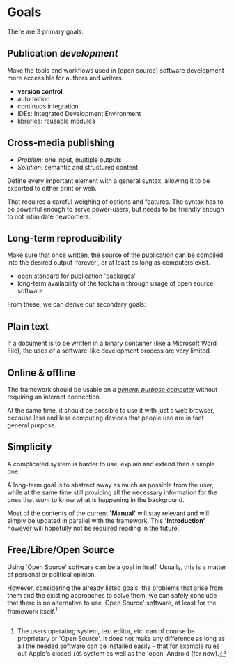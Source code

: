 # Goals


There are 3 primary goals:

## Publication *development*

Make the tools and workflows used in (open source) software development more accessible for authors and writers.

- **version control** 
- automation
- continuos integration
- IDEs: Integrated Development Environment
- libraries: reusable modules


## Cross-media publishing

- *Problem*: one input, multiple outputs
- *Solution*: semantic and structured content

Define every important element with a general syntax, allowing it to be exported to either print or web.

That requires a careful weighing of options and features. The syntax has to be powerful enough to serve power-users, but needs to be friendly enough to not intimidate newcomers.

## Long-term reproducibility

Make sure that once written, the source of the publication can be compiled into the desired output 'forever', or at least as long as computers exist.

* open standard for publication 'packages'
* long-term availability of the toolchain through usage of open source software 


From these, we can derive our secondary goals:

## Plain text

If a document is to be written in a binary container (like a Microsoft Word File), the uses of a software-like development process are very limited.

## Online & offline

The framework should be usable on a [*general purpose computer*](https://en.wikipedia.org/wiki/Turing_machine) without requiring an internet connection.

At the same time, it should be possible to use it 
with just a web browser, because less and less computing devices that people use are in fact general purpose.

## Simplicity

A complicated system is harder to use, explain and extend than a simple one.

A long-term goal is to abstract away as much as possible from the user, 
while at the same time still providing all the necessary information 
for the ones that *want* to know what is happening in the background.

Most of the contents of the current **'Manual'** will stay relevant 
and will simply be updated in parallel with the framework. 
This **'Introduction'** however will hopefully not be required reading in the future.


## Free/Libre/Open Source

Using 'Open Source' software can be a goal in itself. Usually, this is a matter of personal or political opinion. 

However, considering the already listed goals, the problems that arise from them and the existing approaches to solve them, we can safely conclude that there is no alternative to use 'Open Source' software, at least for the framework itself.[^fn-usersoft]

[^fn-usersoft]: The users operating system, text editor, etc. can of course be proprietary or 'Open Source'.
It does not make any difference as long as all the needed software can be installed easily – that for example rules out Apple's closed `iOS` system as well as the 'open' Android (for now).

<!-- 
!["Open Source All The Things" *([internet meme][flossmeme])*](../_stash/open-source-all-the-things.jpg)

[flossmeme]: http://thinkahol.wordpress.com/2012/04/05/open-source-all-the-things-free-energy-and-free-information-for-a-free-people/ 
-->

